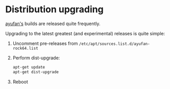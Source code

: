 # Distribution upgrading

[ayufan's](https://github.com/ayufan-rock64/linux-build/releases) builds are released quite frequently.

Upgrading to the latest greatest (and experimental) releases is quite simple:

1. Uncomment pre-releases from `/etc/apt/sources.list.d/ayufan-rock64.list`
2. Perform dist-upgrade:

    ```bash
    apt-get update
    apt-get dist-upgrade
    ```

3. Reboot
